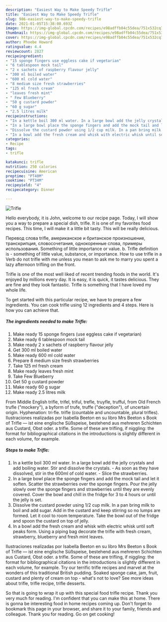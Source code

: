 ```yaml
---
description: "Easiest Way to Make Speedy Trifle"
title: "Easiest Way to Make Speedy Trifle"
slug: 986-easiest-way-to-make-speedy-trifle
date: 2021-01-05T15:38:00.693Z
image: https://img-global.cpcdn.com/recipes/e98adffb04c55dea/751x532cq70/trifle-recipe-main-photo.jpg
thumbnail: https://img-global.cpcdn.com/recipes/e98adffb04c55dea/751x532cq70/trifle-recipe-main-photo.jpg
cover: https://img-global.cpcdn.com/recipes/e98adffb04c55dea/751x532cq70/trifle-recipe-main-photo.jpg
author: Phoebe Howard
ratingvalue: 4.4
reviewcount: 2827
recipeingredient:
- "15 sponge fingers use eggless cake if vegetarian"
- "6 tablespoon mock tail"
- "2 x sachets of raspberry flavour jelly"
- "300 ml boiled water"
- "600 ml cold water"
- "8 medium size fresh strawberries"
- "125 ml fresh cream"
- "leaves fresh mint"
- " Few Blueberry"
- "50 g custard powder"
- "60 g sugar"
- "2.5 litres milk"
recipeinstructions:
- "In a kettle boil 300 ml water. In a large bowl add the jelly crystals and add boiling water. Stir and dissolve the crystals.  As soon as they have dissolved, stir in the 600ml of cold water. Slice the strawberries."
- "In a large bowl place the sponge fingers and add the mock tail and let it soften. Scatter the strawberries over the sponge fingers. Pour the jelly slowly over the sponge fingers and strawberries until they are evenly covered. Cover the bowl and chill in the fridge for 3 to 4 hours or until the jelly is set."
- "Dissolve the custard powder using 1/2 cup milk. In a pan bring milk to boil and add sugar. Add in the custard and keep stirring so no lumps are formed. Let it cool to room temperature. Take the bowl out of the fridge and spoon the custard on top of jelly."
- "In a bowl add the fresh cream and whisk with electric whisk until soft peaks form. Using a piping bag decorate the trifle with fresh cream, strawberry, blueberry and fresh mint leaves."
categories:
- Recipe
tags:
- trifle

katakunci: trifle 
nutrition: 250 calories
recipecuisine: American
preptime: "PT40M"
cooktime: "PT34M"
recipeyield: "4"
recipecategory: Dinner

---
```



![Trifle](https://img-global.cpcdn.com/recipes/e98adffb04c55dea/751x532cq70/trifle-recipe-main-photo.jpg)

Hello everybody, it is John, welcome to our recipe page. Today, I will show you a way to prepare a special dish, trifle. It is one of my favorites food recipes. This time, I will make it a little bit tasty. This will be really delicious.

Перевод слова trifle, американское и британское произношение, транскрипция, словосочетания, однокоренные слова, примеры использования. Something of little importance or value. b. Trifle definition is - something of little value, substance, or importance. How to use trifle in a Verb do not trifle with me unless you mean to ask me to marry you spent a lazy afternoon trifling on the front.

Trifle is one of the most well liked of recent trending foods in the world. It's enjoyed by millions every day. It is easy, it is quick, it tastes delicious. They are fine and they look fantastic. Trifle is something that I have loved my whole life.


To get started with this particular recipe, we have to prepare a few ingredients. You can cook trifle using 12 ingredients and 4 steps. Here is how you can achieve that.

<!--inarticleads1-->

##### The ingredients needed to make Trifle:

1. Make ready 15 sponge fingers (use eggless cake if vegetarian)
1. Make ready 6 tablespoon mock tail
1. Make ready 2 x sachets of raspberry flavour jelly
1. Get 300 ml boiled water
1. Make ready 600 ml cold water
1. Prepare 8 medium size fresh strawberries
1. Take 125 ml fresh cream
1. Make ready leaves fresh mint
1. Take  Few Blueberry
1. Get 50 g custard powder
1. Make ready 60 g sugar
1. Make ready 2.5 litres milk


From Middle English trifle, trifel, triful, trefle, truyfle, trufful, from Old French trufle (&#34;mockery&#34;), a byform of trufe, truffe (&#34;deception&#34;), of uncertain origin. Hyphenation: tri‧fle. trifle (countable and uncountable, plural trifles). Ilustraciones realizadas por Isabella Beeton en su libro Mrs Beeton s Book of Trifle — ist eine englische Süßspeise, bestehend aus mehreren Schichten aus Custard, Obst oder. a trifle. Some of these are trifling, if niggling: the format for bibliographical citations in the introductions is slightly different in each volume, for example. 

<!--inarticleads2-->

##### Steps to make Trifle:

1. In a kettle boil 300 ml water. In a large bowl add the jelly crystals and add boiling water. Stir and dissolve the crystals.  - As soon as they have dissolved, stir in the 600ml of cold water. - Slice the strawberries.
1. In a large bowl place the sponge fingers and add the mock tail and let it soften. Scatter the strawberries over the sponge fingers. Pour the jelly slowly over the sponge fingers and strawberries until they are evenly covered. Cover the bowl and chill in the fridge for 3 to 4 hours or until the jelly is set.
1. Dissolve the custard powder using 1/2 cup milk. In a pan bring milk to boil and add sugar. Add in the custard and keep stirring so no lumps are formed. Let it cool to room temperature. Take the bowl out of the fridge and spoon the custard on top of jelly.
1. In a bowl add the fresh cream and whisk with electric whisk until soft peaks form. Using a piping bag decorate the trifle with fresh cream, strawberry, blueberry and fresh mint leaves.


Ilustraciones realizadas por Isabella Beeton en su libro Mrs Beeton s Book of Trifle — ist eine englische Süßspeise, bestehend aus mehreren Schichten aus Custard, Obst oder. a trifle. Some of these are trifling, if niggling: the format for bibliographical citations in the introductions is slightly different in each volume, for example. Try our terrific trifle recipes and marvel at the wonders of this traditional British pudding. Soaked sponge cake, jam, fruit, custard and plenty of cream on top - what&#39;s not to love? See more ideas about trifle, trifle recipe, trifle desserts. 

So that is going to wrap it up with this special food trifle recipe. Thank you very much for reading. I'm confident that you can make this at home. There is gonna be interesting food in home recipes coming up. Don't forget to bookmark this page in your browser, and share it to your family, friends and colleague. Thank you for reading. Go on get cooking!
